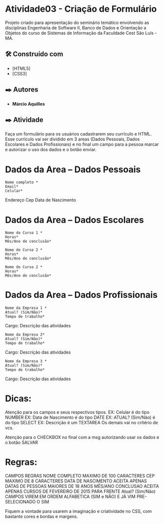 # Atividade03 - Criação de Formulário

Projeto criado para apresentação do seminário temático envolvendo as disciplinas Engenharia de Software II, Banco de Dados e Orientação a Objetos do curso de Sistemas de Informação da Faculdade Cest São Luís - MA.

## 🛠️ Construído com

* [HTML5]
* [CSS3]

## ✒️ Autores

* **Márcio Aquilles**

## ✒️ Atividade

Faça um formulário para os usuários cadastrarem seu currículo e HTML. Esse currículo vai ser dividido em 3 areas (Dados Pessoais, Dados Escolares e Dados Profissionais) e no final um campo para a pessoa marcar e autorizar o uso dos dados e o botão enviar.

# Dados da Area – Dados Pessoais

	Nome completo *
	Email*
	Celular*
  Endereço
  Cep
  Data de Nascimento

# Dados da Area – Dados Escolares

	Nome do Curso 1 *
	Horas*
	Mês/Ano de conclusão*

	Nome do Curso 2 *
	Horas*
	Mês/Ano de conclusão*

	Nome do Curso 2 *
	Horas*
	Mês/Ano de conclusão*

# Dados da Area – Dados Profissionais

	Nome da Empresa 1 *
	Atual? (Sim/Não)*
	Tempo de trabalho*
  Cargo:
	Descrição das atividades

	Nome da Empresa 2*
	Atual? (Sim/Não)*
	Tempo de trabalho*
  Cargo:
	Descrição das atividades

	Nome da Empresa 3 *
	Atual? (Sim/Não)*
	Tempo de trabalho*
  Cargo:
	Descrição das atividades


# Dicas:

Atenção para os campos e seus respectivos tipos.
	EX: Celular é do tipo NUMBER
	EX: Data de Nascimento é do tipo DATE
	EX: ATUAL? (Sim/Não) é do tipo SELECT
	EX: Descrição é um TEXTAREA
	Os demais vai no critério de vcs.

Atenção para o CHECKBOX no final com a msg autorizando usar os dados e o botão SALVAR



# Regras:

CAMPOS	REGRAS
NOME COMPLETO	MAXIMO DE 100 CARACTERES
CEP	MAXIMO DE  8 CARACTERES
DATA DE NASCIMENTO	ACEITA APENAS DATAS DE PESSOAS MAIORES DE 18 ANOS
MÊS/ANO CONCLUSAO	ACEITA APENAS CURSOS DE FEVEREIRO DE 2015 PARA FRENTE
Atual? (Sim/Não)	CAMPOS VIREM EM ORDEM ALFABETICA (SIM e NÃO) E JÁ VIM PRE-SELECIONADO O SIM



Fiquem a vontade para usarem a imaginação e criatividade no CSS, com bastante cores e bordas e margens.


